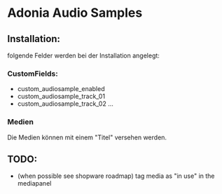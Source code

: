 # Adonia Audio Samples

## Installation:

folgende Felder werden bei der Installation angelegt:

### CustomFields:

- custom_audiosample_enabled
- custom_audiosample_track_01
- custom_audiosample_track_02
  ...

### Medien

Die Medien können mit einem "Titel" versehen werden.

## TODO:

- (when possible see shopware roadmap) tag media as "in use" in the mediapanel
